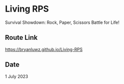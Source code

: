 # Living RPS

Survival Showdown: Rock, Paper, Scissors Battle for Life!

## Route Link

https://bryanluwz.github.io/Living-RPS

## Date

1 July 2023
